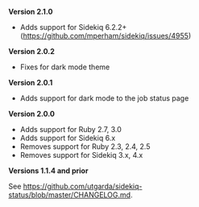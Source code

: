 **Version 2.1.0**
 * Adds support for Sidekiq 6.2.2+ (https://github.com/mperham/sidekiq/issues/4955)

**Version 2.0.2**
 * Fixes for dark mode theme

**Version 2.0.1**
 * Adds support for dark mode to the job status page

**Version 2.0.0**
 * Adds support for Ruby 2.7, 3.0
 * Adds support for Sidekiq 6.x
 * Removes support for Ruby 2.3, 2.4, 2.5
 * Removes support for Sidekiq 3.x, 4.x

**Versions 1.1.4 and prior**

See https://github.com/utgarda/sidekiq-status/blob/master/CHANGELOG.md.
